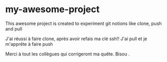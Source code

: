 # my-awesome-project

This awesome project is created to experiment git notions like clone, push and pull

J'ai réussi à faire clone, après avoir refais ma clé ssh!!
J'ai pull et je m'apprête à faire push

Merci à tout les collègues qui corrigeront ma quête. Bisou .
